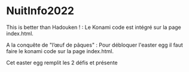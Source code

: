 # NuitInfo2022

This is better than Hadouken ! : Le Konami code est intégré sur la page index.html.

A la conquête de "l’œuf de pâques" : Pour débloquer l'easter egg il faut faire le konami code sur la page index.html.

Cet easter egg remplit les 2 défis et présente  